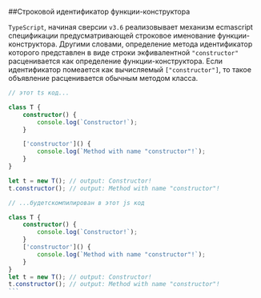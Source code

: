 ##Строковой идентификатор функции-конструктора

`TypeScript`, начиная сверсии `v3.6` реализовывает механизм ecmascript спецификации предусматривающей строковое именование функции-конструктора. Другими словами, определение метода идентификатор которого представлен в виде строки экфивалентной `"constructor"` расценивается как определение функции-конструктора. Если идентификатор помеается как вычисляемый `["constructor"]`, то такое объявление расценивается обычным методом класса.

`````ts
// этот ts код...

class T {
    constructor() {
        console.log(`Constructor!`);
    }

    ['constructor']() {
        console.log(`Method with name "constructor"!`);
    }
}

let t = new T(); // output: Constructor!
t.constructor(); // output: Method with name "constructor"!

// ...будетскомпилирован в этот js код

class T {
    constructor() {
        console.log(`Constructor!`);
    }
    ['constructor']() {
        console.log(`Method with name "constructor"!`);
    }
}
let t = new T(); // output: Constructor!
t.constructor(); // output: Method with name "constructor"!
```
